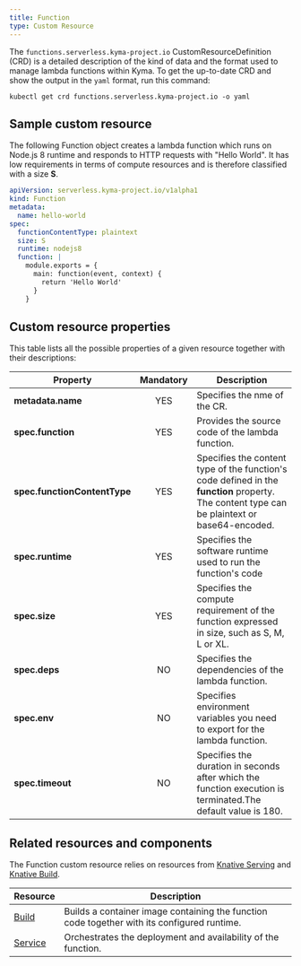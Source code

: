 ```yaml
---
title: Function
type: Custom Resource
---
```


The `functions.serverless.kyma-project.io` CustomResourceDefinition (CRD) is a detailed description of the kind of data and the format used to manage lambda functions within Kyma. To get the up-to-date CRD and show the output in the `yaml` format, run this command:

```
kubectl get crd functions.serverless.kyma-project.io -o yaml
```

## Sample custom resource

The following Function object creates a lambda function which runs on Node.js 8 runtime and responds to HTTP requests with "Hello World". It has low requirements in terms of compute resources and is therefore classified with a size **S**.

```yaml
apiVersion: serverless.kyma-project.io/v1alpha1
kind: Function
metadata:
  name: hello-world
spec:
  functionContentType: plaintext
  size: S
  runtime: nodejs8
  function: |
    module.exports = {
      main: function(event, context) {
        return 'Hello World'
      }
    }
```

## Custom resource properties

This table lists all the possible properties of a given resource together with their descriptions:

| Property | Mandatory | Description |
|----------|:---------:|-------------|
| **metadata.name** | YES | Specifies the nme of the CR. |
| **spec.function** | YES | Provides the source code of the lambda function. |
| **spec.functionContentType** | YES | Specifies the content type of the function's code defined in the **function** property. The content type can be plaintext or base64-encoded. |
| **spec.runtime** | YES | Specifies the software runtime used to run the function's code |
| **spec.size** | YES | Specifies the compute requirement of the function expressed in size, such as S, M, L or XL. |
| **spec.deps** | NO | Specifies the dependencies of the lambda function. |
| **spec.env** | NO | Specifies environment variables you need to export for the lambda function. |
| **spec.timeout** | NO | Specifies the duration in seconds after which the function execution is terminated.The default value is 180. |

## Related resources and components

The Function custom resource relies on resources from [Knative Serving](https://knative.dev/v0.6-docs/serving/) and [Knative Build](https://knative.dev/v0.6-docs/build/).

| Resource | Description |
|----------|-------------|
|[Build](https://knative.dev/v0.6-docs/reference/build-api/#Build) | Builds a container image containing the function code together with its configured runtime. |
|[Service](https://knative.dev/v0.6-docs/reference/serving-api/#Service) | Orchestrates the deployment and availability of the function.|
